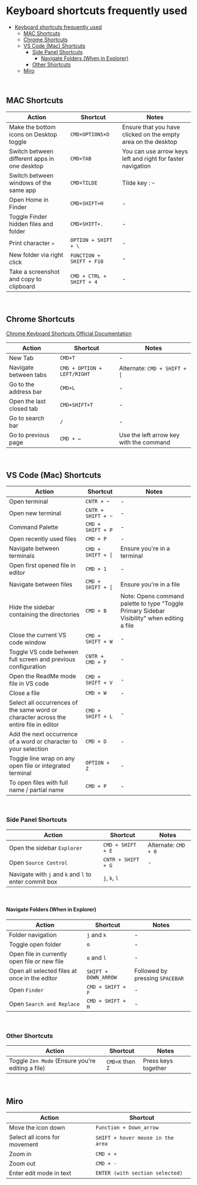 # Keyboard shortcuts frequently used

- [Keyboard shortcuts frequently used](#keyboard-shortcuts-frequently-used)
  - [MAC Shortcuts](#mac-shortcuts)
  - [Chrome Shortcuts](#chrome-shortcuts)
  - [VS Code (Mac) Shortcuts](#vs-code-mac-shortcuts)
    - [Side Panel Shortcuts](#side-panel-shortcuts)
      - [Navigate Folders (When in Explorer)](#navigate-folders-when-in-explorer)
    - [Other Shortcuts](#other-shortcuts)
  - [Miro](#miro)

<br>

## MAC Shortcuts

| Action                                       | Shortcut                 | Notes                                                         |
|----------------------------------------------|--------------------------|---------------------------------------------------------------|
| Make the bottom icons on Desktop toggle      | `CMD+OPTIONS+D`          | Ensure that you have clicked on the empty area on the desktop |
| Switch between different apps in one desktop | `CMD+TAB`                | You can use arrow keys left and right for faster navigation   |
| Switch between windows of the same app       | `CMD+TILDE`              | Tilde key : `~`                                               |
| Open Home in Finder                          | `CMD+SHIFT+H`            | -                                                             |
| Toggle Finder hidden files and folder        | `CMD+SHIFT+.`            | -                                                             |
| Print character `»`                          | `OPTION + SHIFT + \`     | -                                                             |
| New folder via right click                   | `FUNCTION + SHIFT + F10` | -                                                             |
| Take a screenshot and copy to clipboard      | `CMD + CTRL + SHIFT + 4` | -                                                             |

<br>

## Chrome Shortcuts

[Chrome Keyboard Shortcuts Official Documentation](https://support.google.com/chrome/answer/157179)

| Action                   | Shortcut                    | Notes                                   |
|--------------------------|-----------------------------|-----------------------------------------|
| New Tab                  | `CMD+T`                     | -                                       |
| Navigate between tabs    | `CMD + OPTION + LEFT/RIGHT` | Alternate: `CMD + SHIFT + [`            |
| Go to the address bar    | `CMD+L`                     | -                                       |
| Open the last closed tab | `CMD+SHIFT+T`               | -                                       |
| Go to search bar         | `/`                         | -                                       |
| Go to previous page      | `CMD + ←`                   | Use the left arrow key with the command |

<br>

## VS Code (Mac) Shortcuts

| Action                                                                                | Shortcut           | Notes                                                                                       |
|---------------------------------------------------------------------------------------|--------------------|---------------------------------------------------------------------------------------------|
| Open terminal                                                                         | `CNTR + ~`         | -                                                                                           |
| Open new terminal                                                                     | `CNTR + SHIFT + ~` | -                                                                                           |
| Command Palette                                                                       | `CMD + SHIFT + P`  | -                                                                                           |
| Open recently used files                                                              | `CMD + P`          | -                                                                                           |
| Navigate between terminals                                                            | `CMD + SHIFT + [`  | Ensure you're in a terminal                                                                 |
| Open first opened file in editor                                                      | `CMD + 1`          | -                                                                                           |
| Navigate between files                                                                | `CMD + SHIFT + [`  | Ensure you're in a file                                                                     |
| Hide the sidebar containing the directories                                           | `CMD + B`          | Note: Opens command palette to type "Toggle Primary Sidebar Visibility" when editing a file |
| Close the current VS code window                                                      | `CMD + SHIFT + W`  | -                                                                                           |
| Toggle VS code between full screen and previous configuration                         | `CNTR + CMD + F`   | -                                                                                           |
| Open the ReadMe mode file in VS code                                                  | `CMD + SHIFT + V`  | -                                                                                           |
| Close a file                                                                          | `CMD + W`          | -                                                                                           |
| Select all occurrences of the same word or character across the entire file in editor | `CMD + SHIFT + L`  | -                                                                                           |
| Add the next occurrence of a word or character to your selection                      | `CMD + D`          | -                                                                                           |
| Toggle line wrap on any open file or integrated terminal                              | `OPTION + Z`       | -                                                                                           |
| To open files with full name / partial name                                           | `CMD + P`          | -                                                                                           |

<br>

### Side Panel Shortcuts

| Action                                                | Shortcut           | Notes                |
|-------------------------------------------------------|--------------------|----------------------|
| Open the sidebar `Explorer`                           | `CMD + SHIFT + E`  | Alternate: `CMD + 0` |
| Open `Source Control`                                 | `CNTR + SHIFT + G` | -                    |
| Navigate with `j` and `k` and `l` to enter commit box | `j`, `k`, `l`      |                      |

<br>

#### Navigate Folders (When in Explorer)

| Action                                        | Shortcut             | Notes                           |
|-----------------------------------------------|----------------------|---------------------------------|
| Folder navigation                             | `j` and `k`          | -                               |
| Toggle open folder                            | `o`                  | -                               |
| Open file in currently open file or new file  | `o` and `l`          | -                               |
| Open all selected files at once in the editor | `SHIFT + DOWN_ARROW` | Followed by pressing `SPACEBAR` |
| Open `Finder`                                 | `CMD + SHIFT + F`    | -                               |
| Open `Search and Replace`                     | `CMD + SHIFT + H`    | -                               |

<br>

### Other Shortcuts

| Action                                           | Shortcut         | Notes               |
|--------------------------------------------------|------------------|---------------------|
| Toggle `Zen Mode` (Ensure you're editing a file) | `CMD+K` then `Z` | Press keys together |

<br>

## Miro

| Action                        | Shortcut                          |
|-------------------------------|-----------------------------------|
| Move the icon down            | `Function + Down_arrow`           |
| Select all icons for movement | `SHIFT + hover mouse in the area` |
| Zoom in                       | `CMD + +`                         |
| Zoom out                      | `CMD + -`                         |
| Enter edit mode in text       | `ENTER (with section selected)`   |


